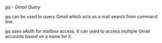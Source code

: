 *gq - Gmail Query*

gq can be used to query Gmail which acts as a mail search from command line.

gq uses oAuth for mailbox access. It can used to access  multiple Gmail accounts based on a name for it.
